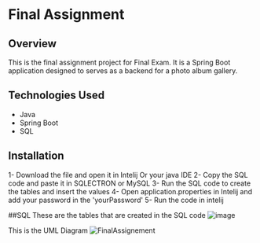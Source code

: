 # Final Assignment

## Overview

This is the final assignment project for Final Exam. It is a Spring Boot application designed to serves as a backend for a photo album gallery.

## Technologies Used

- Java
- Spring Boot
- SQL 

## Installation

1- Download the file  and open it in Intelij Or your java IDE
2- Copy the SQL code and paste it in SQLECTRON or MySQL
3- Run the SQL code to create the tables and insert the values
4- Open application.properties in Intelij and add your password in the 'yourPassword' 
5- Run the code in intelij


##SQL
These are the tables that are created in the SQL code
![image](https://github.com/daniel-abbout/FinalAssesment/assets/105358226/7de13f92-a72a-4b20-a2fa-0ddaddb99368)

This is the UML Diagram
![FinalAssignement](https://github.com/daniel-abbout/FinalAssesment/assets/105358226/1c5fdd0d-2d89-44e8-bc46-51af11a33bc4)


